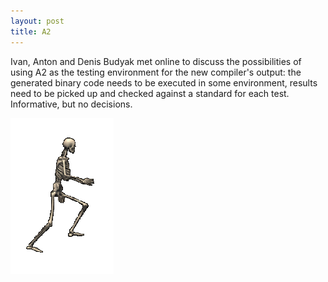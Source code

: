 ```yaml
---
layout: post
title: A2
---
```

Ivan, Anton and Denis Budyak met online to discuss the possibilities of using A2 as the testing environment for the new compiler's output: the generated binary code needs to be executed in some environment, results need to be picked up and checked against a standard for each test\. Informative, but no decisions\.

![](/img/bones.png)



